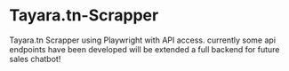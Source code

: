 # Tayara.tn-Scrapper
Tayara.tn Scrapper using Playwright with API access. currently some api endpoints have been developed will be extended a full backend for future sales chatbot!
